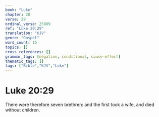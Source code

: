```yaml
---
book: "Luke"
chapter: 20
verse: 29
ordinal_verse: 25809
ref: "Luke 20:29"
translation: "KJV"
genre: "Gospel"
word_count: 15
topics: []
cross_references: []
grammar_tags: [negation, conditional, cause-effect]
thematic_tags: []
tags: ["Bible","KJV","Luke"]
---
```


# Luke 20:29

There were therefore seven brethren: and the first took a wife, and died without children.
